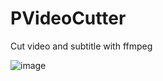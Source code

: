 # PVideoCutter
Cut video and subtitle with ffmpeg

![image](https://user-images.githubusercontent.com/80090999/113104001-3e2c6f00-9215-11eb-9b8d-930e09535f3a.png)
